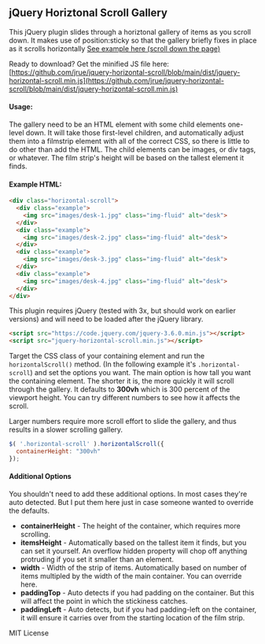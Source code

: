 jQuery Horiztonal Scroll Gallery
-----------------------------

This jQuery plugin slides through a horiztonal gallery of items as you scroll down. It makes use of position:sticky so that the gallery briefly fixes in place as it scrolls horizontally [See example here (scroll down the page)](https://jrue.github.io/jquery-horizontal-scroll/example/)

Ready to download? Get the minified JS file here:
[https://github.com/jrue/jquery-horizontal-scroll/blob/main/dist/jquery-horizontal-scroll.min.js](https://github.com/jrue/jquery-horizontal-scroll/blob/main/dist/jquery-horizontal-scroll.min.js)

#### Usage:

The gallery need to be an HTML element with some child elements one-level down. It will take those first-level children, and automatically adjust them into a filmstrip element with all of the correct CSS, so there is little to do other than add the HTML. The child elements can be images, or div tags, or whatever. The film strip's height will be based on the tallest element it finds. 


#### Example HTML:

```html
<div class="horizontal-scroll">
  <div class="example">
    <img src="images/desk-1.jpg" class="img-fluid" alt="desk">
  </div>
  <div class="example">
    <img src="images/desk-2.jpg" class="img-fluid" alt="desk">
  </div>
  <div class="example">
    <img src="images/desk-3.jpg" class="img-fluid" alt="desk">
  </div>
  <div class="example">
    <img src="images/desk-4.jpg" class="img-fluid" alt="desk">
  </div>
</div>
```

This plugin requires jQuery (tested with 3x, but should work on earlier versions) and will need to be loaded after the jQuery library. 

```html
<script src="https://code.jquery.com/jquery-3.6.0.min.js"></script>
<script src="jquery-horizontal-scroll.min.js"></script>
```

Target the CSS class of your containing element and run the `horizontalScroll()` method. (In the following example it's `.horizontal-scroll`) and set the options you want. The main option is how tall you want the containing element. The shorter it is, the more quickly it will scroll through the gallery. It defaults to **300vh** which is 300 percent of the viewport height. You can try different numbers to see how it affects the scroll. 

Larger numbers require more scroll effort to slide the gallery, and thus results in a slower scrolling gallery. 

```javascript
$( '.horizontal-scroll' ).horizontalScroll({
  containerHeight: "300vh"
});
```

#### Additional Options

You shouldn't need to add these additional options. In most cases they're auto detected. But I put them here just in case someone wanted to override the defaults. 

* **containerHeight** - The height of the container, which requires more scrolling.
* **itemsHeight** - Automatically based on the tallest item it finds, but you can set it yourself. An overflow hidden property will chop off anything protruding if you set it smaller than an element.
* **width** - Width of the strip of items. Automatically based on number of items multipled by the width of the main container. You can override here.
* **paddingTop** - Auto detects if you had padding on the container. But this will affect the point in which the stickiness catches.
* **paddingLeft** - Auto detects, but if you had padding-left on the container, it will ensure it carries over from the starting location of the film strip.

MIT License

